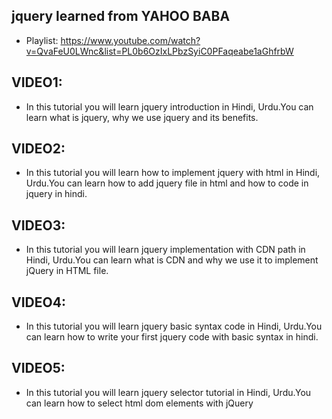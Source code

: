 ## jquery learned from YAHOO BABA 
- Playlist: https://www.youtube.com/watch?v=QvaFeU0LWnc&list=PL0b6OzIxLPbzSyiC0PFaqeabe1aGhfrbW

## VIDEO1:
- In this tutorial you will learn jquery introduction in Hindi, Urdu.You can learn what is jquery, why we use jquery and its benefits.

## VIDEO2:
- In this tutorial you will learn how to implement jquery with html in Hindi, Urdu.You can learn how to add jquery file in html and how to code in jquery in hindi.

## VIDEO3:
- In this tutorial you will learn jquery implementation with CDN path in Hindi, Urdu.You can learn what is CDN and why we use it to implement jQuery in HTML file.

## VIDEO4:
- In this tutorial you will learn jquery basic syntax code in Hindi, Urdu.You can learn how to write your first jquery code with basic syntax in hindi.

## VIDEO5:
- In this tutorial you will learn jquery selector tutorial in Hindi, Urdu.You can learn how to select html dom elements with jQuery